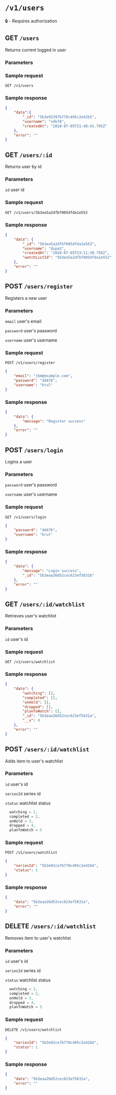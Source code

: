 # `/v1/users`
:lock: - Requires authorization

## GET `/users`

Returns current logged in user

### Parameters

### Sample request
`GET /v1/users`

### Sample response
```json
{
	"data":{
		"_id": "5b3e92397b770c495c2e42b5",
		"username": "xdk78",
		"createdAt": "2018-07-05T21:48:41.795Z"
	},
	"error": ""
}
```

## GET `/users/:id`

Returns user by id

### Parameters
`id` user id

### Sample request
`GET /v1/users/5b3ea5a2dfbf005dfda1e553`

### Sample response
```json
{
	"data": {
		"_id": "5b3ea5a2dfbf005dfda1e553",
		"username": "dupa2",
		"createdAt": "2018-07-05T23:11:30.756Z",
		"watchListId": "5b3ea5a2dfbf005dfda1e552"
	},
	"error": ""
}
```

## POST `/users/register`

Registers a new user

### Parameters
`email` user's email

`password` user's password

`username` user's username

### Sample request
`POST /v1/users/register`
```json
{
	"email": "jkm@example.com",
	"password": "dd476",
	"username": "krul"
}
```

### Sample response
```json
{
	"data": {
		"message": "Register success"
	},
	"error": ""
}
```

## POST `/users/login`

Logins a user

### Parameters
`password` user's password

`username` user's username

### Sample request
`GET /v1/users/login`
```json
{
	"password": "dd476",
	"username": "krul"
}
```

### Sample response
```json
{
	"data": {
		"message": "Login success",
		"_id": "5b3eaa26d52cec623ef5631b"
	},
	"error": ""
}
```

## GET `/users/:id/watchlist`

Retrieves user's watchlist

### Parameters
`id` user's id

### Sample request
`GET /v1/users/watchlist`

### Sample response
```json
{
	"data": {
		"watching": [],
		"completed": [],
		"onHold": [],
		"dropped": [],
		"planToWatch": [],
		"_id": "5b3eaa26d52cec623ef5631a",
		"__v": 0
	},
	"error": ""
}
```

## POST `/users/:id/watchlist`

Adds item to user's watchlist

### Parameters
`id` user's id

`seriesId` series id

`status` watchlist status
```js
  watching = 1,
  completed = 2,
  onHold = 3,
  dropped = 4,
  planToWatch = 5
  ```

### Sample request
`POST /v1/users/watchlist`
```json
{
	"seriesId": "5b3e92ce7b770c495c2e42b6",
	"status": 1
}
```

### Sample response
```json
{
	"data": "5b3eaa26d52cec623ef5631a",
	"error": ""
}
```

## DELETE `/users/:id/watchlist`

Removes item to user's watchlist

### Parameters
`id` user's id

`seriesId` series id

`status` watchlist status
```js
  watching = 1,
  completed = 2,
  onHold = 3,
  dropped = 4,
  planToWatch = 5
  ```

### Sample request
`DELETE /v1/users/watchlist`
```json
{
	"seriesId": "5b3e92ce7b770c495c2e42b6",
	"status": 1
}
```

### Sample response
```json
{
	"data": "5b3eaa26d52cec623ef5631a",
	"error": ""
}
```